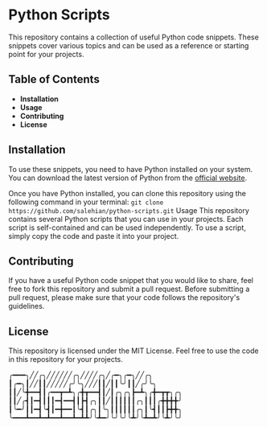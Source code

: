 # Python Scripts

This repository contains a collection of useful Python code snippets. These snippets cover various topics and can be used as a reference or starting point for your projects.

## Table of Contents

- **Installation**
- **Usage**
- **Contributing**
- **License**

## Installation

To use these snippets, you need to have Python installed on your system. You can download the latest version of Python from the [official website](https://www.python.org/downloads/).

Once you have Python installed, you can clone this repository using the following command in your terminal:
```git clone https://github.com/salehian/python-scripts.git```
Usage
This repository contains several Python scripts that you can use in your projects. Each script is self-contained and can be used independently. To use a script, simply copy the code and paste it into your project.

## Contributing
If you have a useful Python code snippet that you would like to share, feel free to fork this repository and submit a pull request. Before submitting a pull request, please make sure that your code follows the repository's guidelines.

## License
This repository is licensed under the MIT License. Feel free to use the code in this repository for your projects.

╭━━━╮╱╱╭╮╱╱╱╱╱╱╭╮╱╱╱╱╭╮╱╭━╮╭━╮╱╱╭╮
┃╭━╮┃╱╱┃┃╱╱╱╱╱╭╯╰╮╱╱╱┃┃╱┃┃╰╯┃┃╱╭╯╰╮
┃┃╱╰╋━━┫┃╭━━┳━┻╮╭╋┳━━┫┃╱┃╭╮╭╮┣━┻╮╭╋━┳┳╮╭╮
┃┃╱╭┫┃━┫┃┃┃━┫━━┫┃┣┫╭╮┃┃╱┃┃┃┃┃┃╭╮┃┃┃╭╋╋╋╋╯
┃╰━╯┃┃━┫╰┫┃━╋━━┃╰┫┃╭╮┃╰╮┃┃┃┃┃┃╭╮┃╰┫┃┃┣╋╋╮
╰━━━┻━━┻━┻━━┻━━┻━┻┻╯╰┻━╯╰╯╰╯╰┻╯╰┻━┻╯╰┻╯╰╯